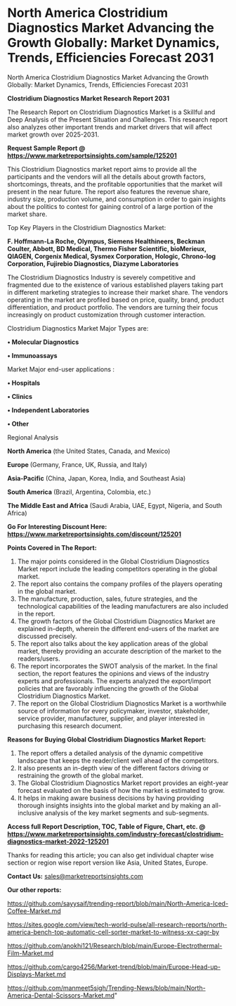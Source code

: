 # North America Clostridium Diagnostics Market Advancing the Growth Globally: Market Dynamics, Trends, Efficiencies Forecast 2031
North America Clostridium Diagnostics Market Advancing the Growth Globally: Market Dynamics, Trends, Efficiencies Forecast 2031

<strong>Clostridium Diagnostics Market Research Report 2031</strong>

The Research Report on Clostridium Diagnostics Market is a Skillful and Deep Analysis of the Present Situation and Challenges. This research report also analyzes other important trends and market drivers that will affect market growth over 2025-2031.

<strong>Request Sample Report @ <a href=https://www.marketreportsinsights.com/sample/125201>https://www.marketreportsinsights.com/sample/125201</a></strong>

This Clostridium Diagnostics market report aims to provide all the participants and the vendors will all the details about growth factors, shortcomings, threats, and the profitable opportunities that the market will present in the near future. The report also features the revenue share, industry size, production volume, and consumption in order to gain insights about the politics to contest for gaining control of a large portion of the market share.

Top Key Players in the Clostridium Diagnostics Market:

<strong>F. Hoffmann-La Roche, Olympus, Siemens Healthineers, Beckman Coulter, Abbott, BD Medical, Thermo Fisher Scientific, bioMerieux, QIAGEN, Corgenix Medical, Sysmex Corporation, Hologic, Chrono-log Corporation, Fujirebio Diagnostics, Diazyme Laboratories</strong>

The Clostridium Diagnostics Industry is severely competitive and fragmented due to the existence of various established players taking part in different marketing strategies to increase their market share. The vendors operating in the market are profiled based on price, quality, brand, product differentiation, and product portfolio. The vendors are turning their focus increasingly on product customization through customer interaction.

Clostridium Diagnostics Market Major Types are:

<strong>• Molecular Diagnostics

• Immunoassays</strong>

Market Major end-user applications :

<strong>• Hospitals

• Clinics

• Independent Laboratories

• Other</strong>

Regional Analysis

</u><strong><b>North America</b></strong> (the United States, Canada, and Mexico)

<strong><b>Europe </b></strong>(Germany, France, UK, Russia, and Italy)

<strong><b>Asia-Pacific</b></strong> (China, Japan, Korea, India, and Southeast Asia)

<strong><b>South America</b></strong> (Brazil, Argentina, Colombia, etc.)

<strong><b>The Middle East and Africa</b></strong> (Saudi Arabia, UAE, Egypt, Nigeria, and South Africa)

<strong>Go For Interesting Discount Here: <a href=https://www.marketreportsinsights.com/discount/125201>https://www.marketreportsinsights.com/discount/125201</a></strong>

<strong>Points Covered in The Report:</strong>
<ol>
  <li>The major points considered in the Global Clostridium Diagnostics Market report include the leading competitors operating in the global market.</li>
  <li>The report also contains the company profiles of the players operating in the global market.</li>
  <li>The manufacture, production, sales, future strategies, and the technological capabilities of the leading manufacturers are also included in the report.</li>
  <li>The growth factors of the Global Clostridium Diagnostics Market are explained in-depth, wherein the different end-users of the market are discussed precisely.</li>
  <li>The report also talks about the key application areas of the global market, thereby providing an accurate description of the market to the readers/users.</li>
  <li>The report incorporates the SWOT analysis of the market. In the final section, the report features the opinions and views of the industry experts and professionals. The experts analyzed the export/import policies that are favorably influencing the growth of the Global Clostridium Diagnostics Market.</li>
  <li>The report on the Global Clostridium Diagnostics Market is a worthwhile source of information for every policymaker, investor, stakeholder, service provider, manufacturer, supplier, and player interested in purchasing this research document.</li>
</ol>
<strong>Reasons for Buying Global Clostridium Diagnostics Market Report:</strong>

<ol>
  <li>The report offers a detailed analysis of the dynamic competitive landscape that keeps the reader/client well ahead of the competitors.</li>
  <li>It also presents an in-depth view of the different factors driving or restraining the growth of the global market.</li>
  <li>The Global Clostridium Diagnostics Market report provides an eight-year forecast evaluated on the basis of how the market is estimated to grow.</li>
  <li>It helps in making aware business decisions by having providing thorough insights insights into the global market and by making an all-inclusive analysis of the key market segments and sub-segments.</li>
</ol>
<strong>Access full Report Description, TOC, Table of Figure, Chart, etc. @ <a href=https://www.marketreportsinsights.com/industry-forecast/clostridium-diagnostics-market-2022-125201>https://www.marketreportsinsights.com/industry-forecast/clostridium-diagnostics-market-2022-125201</a></strong>


Thanks for reading this article; you can also get individual chapter wise section or region wise report version like Asia, United States, Europe.

<strong>Contact Us:</strong>
sales@marketreportsinsights.com

<strong>Our other reports:</strong>

<a href=https://github.com/sayysaif/trending-report/blob/main/North-America-Iced-Coffee-Market.md>https://github.com/sayysaif/trending-report/blob/main/North-America-Iced-Coffee-Market.md</a>

<a href=https://sites.google.com/view/tech-world-pulse/all-research-reports/north-america-bench-top-automatic-cell-sorter-market-to-witness-xx-cagr-by>https://sites.google.com/view/tech-world-pulse/all-research-reports/north-america-bench-top-automatic-cell-sorter-market-to-witness-xx-cagr-by</a>

<a href=https://github.com/anokhi121/Research/blob/main/Europe-Electrothermal-Film-Market.md>https://github.com/anokhi121/Research/blob/main/Europe-Electrothermal-Film-Market.md</a>

<a href=https://github.com/cargo4256/Market-trend/blob/main/Europe-Head-up-Displays-Market.md>https://github.com/cargo4256/Market-trend/blob/main/Europe-Head-up-Displays-Market.md</a>

<a href=https://github.com/manmeet5sigh/Trending-News/blob/main/North-America-Dental-Scissors-Market.md>https://github.com/manmeet5sigh/Trending-News/blob/main/North-America-Dental-Scissors-Market.md</a>"
